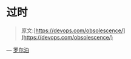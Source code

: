 # 过时

> 原文:[https://devops.com/obsolescence/](https://devops.com/obsolescence/)

— [罗尔泊](https://devops.com/author/breselman/)